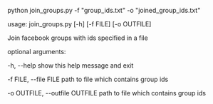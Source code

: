 python join_groups.py -f "group_ids.txt" -o "joined_group_ids.txt"

usage: join_groups.py [-h] [-f FILE] [-o OUTFILE]

Join facebook groups with ids specified in a file

optional arguments:


  -h, --help            show this help message and exit

  
  -f FILE, --file FILE  path to file which contains group ids


  -o OUTFILE, --outfile OUTFILE
                        path to file which contains group ids